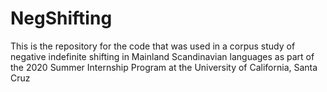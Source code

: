 # NegShifting

This is the repository for the code that was used in a corpus study of negative indefinite shifting in Mainland Scandinavian languages as part of the 2020 Summer Internship Program at the University of California, Santa Cruz
